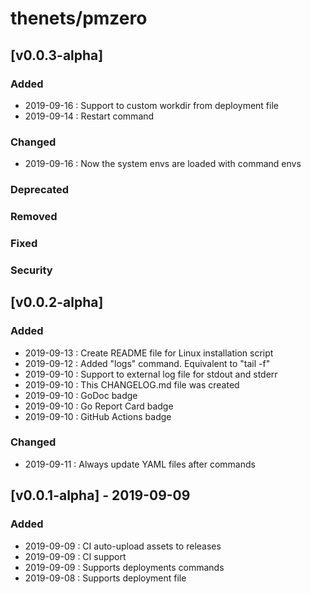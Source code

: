 # thenets/pmzero

## [v0.0.3-alpha]
### Added
- 2019-09-16 : Support to custom workdir from deployment file
- 2019-09-14 : Restart command
### Changed
- 2019-09-16 : Now the system envs are loaded with command envs
### Deprecated
### Removed
### Fixed
### Security

## [v0.0.2-alpha]
### Added
- 2019-09-13 : Create README file for Linux installation script
- 2019-09-12 : Added "logs" command. Equivalent to "tail -f"
- 2019-09-10 : Support to external log file for stdout and stderr
- 2019-09-10 : This CHANGELOG.md file was created
- 2019-09-10 : GoDoc badge
- 2019-09-10 : Go Report Card badge
- 2019-09-10 : GitHub Actions badge
### Changed
- 2019-09-11 : Always update YAML files after commands

## [v0.0.1-alpha] - 2019-09-09
### Added
- 2019-09-09 : CI auto-upload assets to releases
- 2019-09-09 : CI support
- 2019-09-09 : Supports deployments commands
- 2019-09-08 : Supports deployment file
